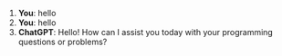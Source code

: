 1. **You**: hello
2. **You**: hello
3. **ChatGPT**: Hello! How can I assist you today with your programming questions or problems?